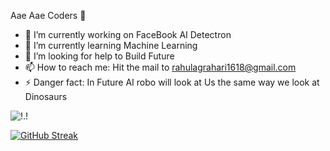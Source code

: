 Aae Aae Coders 👋



- 🔭 I’m currently working on FaceBook AI Detectron
- 🌱 I’m currently learning Machine Learning
- 🤔 I’m looking for help to Build Future
- 📫 How to reach me: Hit the mail to rahulagrahari1618@gmail.com
- ⚡ Danger fact: In Future AI robo will look at Us the same way we look at Dinosaurs



![!.!](https://user-images.githubusercontent.com/66835286/133874098-2d08e581-d2b8-4a9f-bbb0-3f42583fa2de.png)

[![GitHub Streak](http://github-readme-streak-stats.herokuapp.com?user=BrooCode&theme=dark&hide_border=true)](https://git.io/streak-stats)

